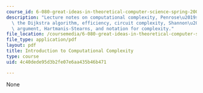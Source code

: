 ```yaml
---
course_id: 6-080-great-ideas-in-theoretical-computer-science-spring-2008
description: "Lecture notes on computational complexity, Penrose\u2019s argument,\
  \ the Dijkstra algorithm, efficiency, circuit complexity, Shannon\u2019s counting\
  \ argument, Hartmanis-Stearns, and notation for complexity."
file_location: /coursemedia/6-080-great-ideas-in-theoretical-computer-science-spring-2008/4c40dede95d3b2fe07e6aa435b46b471_lec7.pdf
file_type: application/pdf
layout: pdf
title: Introduction to Computational Complexity
type: course
uid: 4c40dede95d3b2fe07e6aa435b46b471

---
```

None